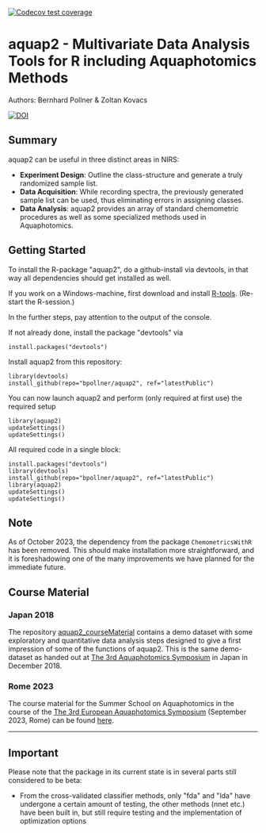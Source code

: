 <!-- badges: start -->
[![Codecov test coverage](https://codecov.io/gh/bpollner/aquap2/branch/master/graph/badge.svg)](https://app.codecov.io/gh/bpollner/aquap2?branch=master)
<!-- badges: end -->

# aquap2 - Multivariate Data Analysis Tools for R including Aquaphotomics Methods
Authors: Bernhard Pollner & Zoltan Kovacs


[![DOI](https://zenodo.org/badge/30932899.svg)](https://zenodo.org/badge/latestdoi/30932899)

## Summary
aquap2 can be useful in three distinct areas in NIRS:
* **Experiment Design**: Outline the class-structure and generate a truly randomized sample list.
* **Data Acquisition**: While recording spectra, the previously generated sample list can be used, thus eliminating errors in assigning classes.
* **Data Analysis**: aquap2 provides an array of standard chemometric procedures as well as some specialized methods used in Aquaphotomics.


## Getting Started
To install the R-package "aquap2", do a github-install via devtools, in that way all dependencies should get installed as well.

If you work on a Windows-machine, first download and install [R-tools](https://cran.r-project.org/bin/windows/Rtools/). (Re-start the R-session.)

In the further steps, pay attention to the output of the console.

If not already done, install the package "devtools" via
```
install.packages("devtools")
```
Install aquap2 from this repository:
```
library(devtools)
install_github(repo="bpollner/aquap2", ref="latestPublic")
```
You can now launch aquap2 and perform (only required at first use) the required setup
```
library(aquap2)
updateSettings()
updateSettings()
```

All required code in a single block:
```
install.packages("devtools")
library(devtools)
install_github(repo="bpollner/aquap2", ref="latestPublic")
library(aquap2)
updateSettings()
updateSettings()
```

## Note
As of October 2023, the dependency from the package `ChemometricsWithR` has been removed.
This should make installation more straightforward, and it is foreshadowing one of the many improvements we have planned for the immediate future.


## Course Material
### Japan 2018
The repository [aquap2_courseMaterial](https://github.com/bpollner/aquap2_courseMaterial) contains a demo dataset with some exploratory and quantitative data analysis steps designed to give a first impression of some of the functions of aquap2.
This is the same demo-dataset as handed out at [The 3rd Aquaphotomics Symposium](http://conference.aquaphotomics.com/) in Japan in December 2018.

### Rome 2023
The course material for the Summer School on Aquaphotomics in the course of the [The 3rd European Aquaphotomics Symposium](https://www.3aec.sisnir.org/) (September 2023, Rome) can be found [here](https://github.com/bpollner/aquap2_course_Rome2023).

---

## Important
Please note that the package in its current state is in several parts still considered to be beta:
* From the cross-validated classifier methods, only "fda" and "lda" have undergone a certain amount of testing, the other methods (nnet etc.) have been built in, but still require testing and the implementation of optimization options
